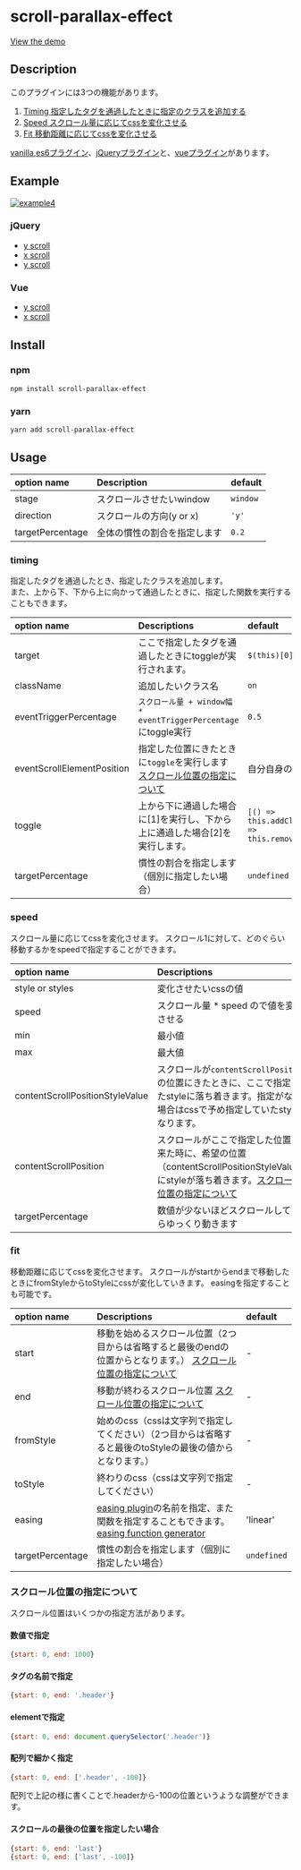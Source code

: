 # scroll-parallax-effect

[View the demo](http://github.develo.org/scrollParallax/public/)

## Description
このプラグインには3つの機能があります。

1. [Timing 指定したタグを通過したときに指定のクラスを追加する](#timing)
2. [Speed スクロール量に応じてcssを変化させる](#speed)
3. [Fit 移動距離に応じてcssを変化させる](#fit)

[vanilla,es6プラグイン](docs/VANILLA_ES6.md)、[jQueryプラグイン](docs/JQUERY.md)と、[vueプラグイン](docs/VUE.md)があります。

## Example
[![example4](http://github.develo.org/scrollParallax/public/img/thumbs/example1.jpg)](http://github.develo.org/scrollParallax/public/example4/)

### jQuery
* [y scroll](http://github.develo.org/scrollParallax/public/example1/)
* [x scroll](http://github.develo.org/scrollParallax/public/example2/)
* [y scroll](http://github.develo.org/scrollParallax/public/example3/)

### Vue
* [y scroll](http://github.develo.org/scrollParallax/public/example4/)
* [x scroll](http://github.develo.org/scrollParallax/public/example5/)

## Install

### npm 
```terminal
npm install scroll-parallax-effect
```

### yarn
```terminal
yarn add scroll-parallax-effect
```

## Usage

| option name| Description |default
|:-----------|:------------|:------------|
| stage      | スクロールさせたいwindow |`window`
| direction  | スクロールの方向(y or x) |`'y'`
| targetPercentage| 全体の慣性の割合を指定します |`0.2`


### timing
指定したタグを通過したとき、指定したクラスを追加します。  
また、上から下、下から上に向かって通過したときに、指定した関数を実行することもできます。

| option name| Descriptions |default
|:-----------|:------------|:------------|
| target | ここで指定したタグを通過したときにtoggleが実行されます。 |`$(this)[0]`
| className | 追加したいクラス名 |`on`
| eventTriggerPercentage | `スクロール量 + window幅 * eventTriggerPercentage`にtoggle実行|`0.5`
| eventScrollElementPosition | 指定した位置にきたときに`toggle`を実行します [スクロール位置の指定について](#スクロール位置の指定について) | 自分自身の位置
| toggle | 上から下に通過した場合に[1]を実行し、下から上に通過した場合[2]を実行します。 | `[() => this.addClass('on'), () => this.removeClass('on')]`
| targetPercentage| 慣性の割合を指定します（個別に指定したい場合） |`undefined`


### speed

スクロール量に応じてcssを変化させます。 
スクロール1に対して、どのぐらい移動するかをspeedで指定することができます。


| option name| Descriptions |default
|:-----------|:------------|:------------|
| style or styles | 変化させたいcssの値 |`'top'`
| speed | スクロール量 * speed ので値を変化させる |`2`
| min | 最小値 |`-999999`
| max | 最大値 |`999999`
| contentScrollPositionStyleValue | スクロールが`contentScrollPosition`の位置にきたときに、ここで指定したstyleに落ち着きます。指定がない場合はcssで予め指定していたstyleになります。 | 自身のタグのstyle
| contentScrollPosition | スクロールがここで指定した位置に来た時に、希望の位置（contentScrollPositionStyleValue）にstyleが落ち着きます。[スクロール位置の指定について](#スクロール位置の指定について) | 指定したタグの位置
| targetPercentage| 数値が少ないほどスクロールしてからゆっくり動きます |`undefined`



### fit

移動距離に応じてcssを変化させます。
スクロールがstartからendまで移動したときにfromStyleからtoStyleにcssが変化していきます。
easingを指定することも可能です。


| option name| Descriptions |default
|:-----------|:------------|:------------|
| start | 移動を始めるスクロール位置（2つ目からは省略すると最後のendの位置からとなります。） [スクロール位置の指定について](#スクロール位置の指定について) | -
| end | 移動が終わるスクロール位置 [スクロール位置の指定について](#スクロール位置の指定について) | -
| fromStyle | 始めのcss（cssは文字列で指定してください）（2つ目からは省略すると最後のtoStyleの最後の値からとなります。） | -
| toStyle | 終わりのcss（cssは文字列で指定してください） | -
| easing | [easing plugin](http://semooh.jp/jquery/cont/doc/easing/)の名前を指定、また関数を指定することもできます。[easing function generator](http://www.timotheegroleau.com/Flash/experiments/easing_function_generator.htm) | 'linear'
| targetPercentage| 慣性の割合を指定します（個別に指定したい場合） | `undefined`


### スクロール位置の指定について
スクロール位置はいくつかの指定方法があります。

#### 数値で指定
```javascript
{start: 0, end: 1000}
```

#### タグの名前で指定
```javascript
{start: 0, end: '.header'}
```

#### elementで指定
```javascript
{start: 0, end: document.querySelector('.header')}
```

#### 配列で細かく指定
```javascript
{start: 0, end: ['.header', -100]}
```


配列で上記の様に書くことで.headerから-100の位置というような調整ができます。

#### スクロールの最後の位置を指定したい場合
```javascript
{start: 0, end: 'last'}
{start: 0, end: ['last', -100]}
```

